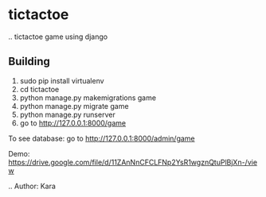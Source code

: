 # tictactoe
.. tictactoe game using django

Building
-------

1. sudo pip install virtualenv
2. cd tictactoe
3. python manage.py makemigrations game
4. python manage.py migrate game
5. python manage.py runserver
6. go to http://127.0.0.1:8000/game


To see database:
go to http://127.0.0.1:8000/admin/game

Demo:
https://drive.google.com/file/d/11ZAnNnCFCLFNp2YsR1wgznQtuPlBjXn-/view

.. Author: Kara
